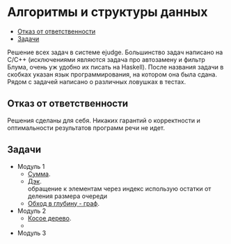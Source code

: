 <h1> Алгоритмы и структуры данных </h1>

* [Отказ от ответственности](#отказ-от-ответственности)
* [Задачи](#задачи)

Решение всех задач в системе ejudge. Большинство задач написано на C/C++ (исключениями являются задача про автозамену и
фильтр Блума, очень уж удобно их писать на Haskell). После названия задачи в скобках указан язык программирования, на
котором она была сдана. Рядом с задачей написано о различных ловушках в тестах.

## Отказ от ответственности

Решения сделаны для себя. Никаких гарантий о корректности и оптимальности результатов
программ речи не идет.

## Задачи

* Модуль 1
    * [Сумма](module1/1A.py).
    * [Дэк](module1/1B.py). <br>
      обращение к элементам через индекс использую остатки от деления размера очереди
    * [Обход в глубину - граф](module1/1C.py).<br>
* Модуль 2
    * [Косое дерево](module2/2B.py).
    *
* Модуль 3
